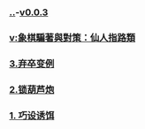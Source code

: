 ### [..](..)-[v0.0.3](https://github.com/littleflute/cchess/edit/master/ref/pu/PianZhaoYuDuiCe/7/readme.md)
### [v:象棋騙著與對策：仙人指路類](https://www.youtube.com/watch?v=ex62BYjm8dA)
### [3.弃卒变例](3)
### [2.锁葫芦炮](2)
### [1. 巧设诱饵](1)
